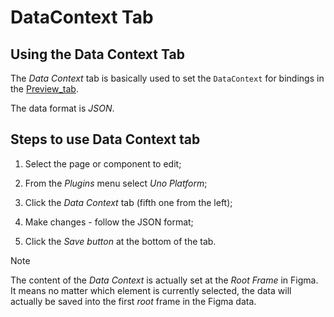 # DataContext Tab

## Using the Data Context Tab

The _Data Context_ tab is basically used to set the `DataContext` for bindings in the [Preview_tab](preview-tab.md).

The data format is _JSON_.

## Steps to use Data Context tab

1. Select the page or component to edit;

2. From the *Plugins* menu select *Uno Platform*;

3. Click the *Data Context* tab (fifth one from the left);
4. Make changes - follow the JSON format;
5. Click the *Save button* at the bottom of the tab.

> [!NOTE]
>
> The content of the _Data Context_ is actually set at the _Root Frame_ in Figma. It means no matter which element is currently selected, the data will actually be saved into the first _root_ frame in the Figma data.